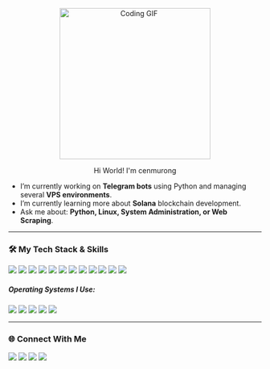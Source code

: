 <p align="center">
  <img src="https://media.giphy.com/media/v1.Y2lkPTc5MGI3NjExM2libm0zNXBsZGZpZjJjYXdtMm1hbmFlbjgyNnd5ZTVzY3dvbXZteSZlcD12MV9naWZzX3NlYXJjaCZjdD1n/ztpMY1t5VYWlO/giphy.gif" alt="Coding GIF" width="300">
</p>

<p align="center">Hi World! I'm cenmurong</p>

- I’m currently working on **Telegram bots** using Python and managing several **VPS environments**.
- I’m currently learning more about **Solana** blockchain development.
- Ask me about: **Python, Linux, System Administration, or Web Scraping**.

---

### 🛠️ My Tech Stack & Skills

<p>
  <img src="https://img.shields.io/badge/Python-FFD43B?style=for-the-badge&logo=python&logoColor=blue" />
  <img src="https://img.shields.io/badge/JavaScript-F7DF1E?style=for-the-badge&logo=javascript&logoColor=black" />
  <img src="https://img.shields.io/badge/PHP-777BB4?style=for-the-badge&logo=php&logoColor=white" />
  <img src="https://img.shields.io/badge/CSS3-1572B6?style=for-the-badge&logo=css3&logoColor=white" />
  <img src="https://img.shields.io/badge/Lua-2C2D72?style=for-the-badge&logo=lua&logoColor=white" />
  <img src="https://img.shields.io/badge/Node.js-339933?style=for-the-badge&logo=nodedotjs&logoColor=white" />
  <img src="https://img.shields.io/badge/MySQL-4479A1?style=for-the-badge&logo=mysql&logoColor=white" />
  <img src="https://img.shields.io/badge/Shell_Script-121011?style=for-the-badge&logo=gnu-bash&logoColor=white" />
  <img src="https://img.shields.io/badge/Solana-9945FF?style=for-the-badge&logo=solana&logoColor=white" />
  <img src="https://img.shields.io/badge/Crypto-F7931A?style=for-the-badge&logo=bitcoin&logoColor=white" />
  <img src="https://img.shields.io/badge/Bug_Bounty-DA291C?style=for-the-badge&logo=bugsnag&logoColor=white" />
  <img src="https://img.shields.io/badge/Cyber_Security-333333?style=for-the-badge&logo=shieldy&logoColor=white" />
</p>

##### Operating Systems I Use:
<p>
  <img src="https://img.shields.io/badge/Linux_Mint-87C37A?style=for-the-badge&logo=linux-mint&logoColor=white" />
  <img src="https://img.shields.io/badge/Kali_Linux-557C94?style=for-the-badge&logo=kali-linux&logoColor=white" />
  <img src="https://img.shields.io/badge/Ubuntu-E95420?style=for-the-badge&logo=ubuntu&logoColor=white" />
  <img src="https://img.shields.io/badge/Debian-A81D33?style=for-the-badge&logo=debian&logoColor=white" />
  <img src="https://img.shields.io/badge/Windows_11-0078D4?style=for-the-badge&logo=windows-11&logoColor=white" />
</p>

---

### 🌐 Connect With Me

<p>
  <a href="https://x.com/cenmurong"><img src="https://img.shields.io/badge/X-000000?style=for-the-badge&logo=x&logoColor=white" /></a>
  <a href="https://github.com/cenmurong"><img src="https://img.shields.io/badge/GitHub-100000?style=for-the-badge&logo=github&logoColor=white" /></a>
  <a href="https://discord.com/users/451101979331002370"><img src="https://img.shields.io/badge/Discord-5865F2?style=for-the-badge&logo=discord&logoColor=white" /></a>
  <a href="https://instagram.com/asaptrfr"><img src="https://img.shields.io/badge/Instagram-E4405F?style=for-the-badge&logo=instagram&logoColor=white" /></a>
</p>
